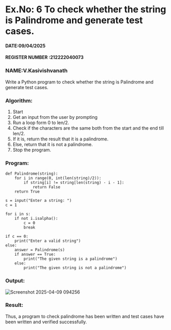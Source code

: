 # Ex.No: 6 To check whether the string is Palindrome and generate test cases.

#### DATE:09/04/2025
#### REGISTER NUMBER :212222040073
### NAME:V.Kasivishvanath
Write a Python program to check whether the string is Palindrome and generate test cases. 
### Algorithm:
1. Start
2. Get an input from the user by prompting 
3. Run a loop form 0 to len/2.
4. Check if the characters are the same both from the start and the end till len/2. 
5. If it is, return the result that it is a palindrome.
6. Else, return that it is not a palindrome. 
7. Stop the program.
### Program:
```
def Palindrome(string): 
    for i in range(0, int(len(string)/2)): 
        if string[i] != string[len(string) - i - 1]: 
            return False 
    return True 

s = input("Enter a string: ") 
c = 1 

for i in s: 
    if not i.isalpha(): 
        c = 0 
        break  

if c == 0: 
    print("Enter a valid string") 
else: 
    answer = Palindrome(s) 
    if answer == True: 
        print("The given string is a palindrome") 
    else: 
        print("The given string is not a palindrome")
```

### Output:
![Screenshot 2025-04-09 094256](https://github.com/user-attachments/assets/96980298-ed45-4a62-905b-c6da1403558f)

### Result:
Thus, a program to check palindrome has been written and test cases have been written and verified successfully.
